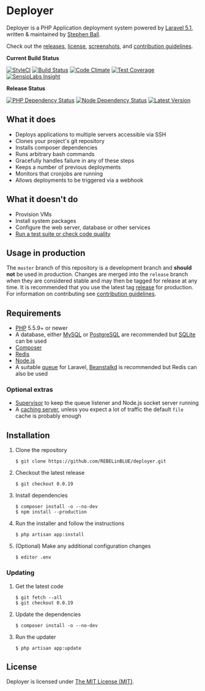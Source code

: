 # Deployer

Deployer is a PHP Application deployment system powered by [Laravel 5.1](http://laravel.com), written & maintained by [Stephen Ball](https://github.com/REBELinBLUE).

Check out the [releases](https://github.com/REBELinBLUE/deployer/releases), [license](LICENSE.md), [screenshots](SCREENSHOTS.md), and [contribution guidelines](CONTRIBUTING.md).

**Current Build Status**

[![StyleCI](https://styleci.io/repos/33559148/shield?style=flat)](https://styleci.io/repos/33559148)
[![Build Status](http://ci.rebelinblue.com/build-status/image/3?branch=master)](http://ci.rebelinblue.com/build-status/view/3?branch=master)
[![Code Climate](https://codeclimate.com/github/REBELinBLUE/deployer/badges/gpa.svg)](https://codeclimate.com/github/REBELinBLUE/deployer)
[![Test Coverage](https://codeclimate.com/github/REBELinBLUE/deployer/badges/coverage.svg)](https://codeclimate.com/github/REBELinBLUE/deployer)
[![SensioLabs Insight](https://img.shields.io/sensiolabs/i/686dd98b-c0e5-465b-8f14-29b1cab47f3b.svg)](https://insight.sensiolabs.com/projects/686dd98b-c0e5-465b-8f14-29b1cab47f3b)

**Release Status**

[![PHP Dependency Status](https://www.versioneye.com/user/projects/5531329410e7141211000f29/badge.svg)](https://www.versioneye.com/user/projects/5531329410e7141211000f29)
[![Node Dependency Status](https://www.versioneye.com/user/projects/5531329610e714f9e500109c/badge.svg)](https://www.versioneye.com/user/projects/5531329610e714f9e500109c)
[![Latest Version](https://img.shields.io/github/release/REBELinBLUE/deployer.svg)](https://github.com/REBELinBLUE/deployer/releases)

## What it does

* Deploys applications to multiple servers accessible via SSH
* Clones your project's git repository
* Installs composer dependencies
* Runs arbitrary bash commands
* Gracefully handles failure in any of these steps
* Keeps a number of previous deployments
* Monitors that cronjobs are running
* Allows deployments to be triggered via a webhook

## What it doesn't do

* Provision VMs
* Install system packages
* Configure the web server, database or other services
* [Run a test suite or check code quality](http://phptesting.org)

## Usage in production

The `master` branch of this repository is a development branch and **should not** be used in production. Changes are merged into the `release` branch when they are considered stable and may then be tagged for release at any time. It is recommended that you use the latest tag [release](https://github.com/REBELinBLUE/deployer/releases) for production. For information on contributing see [contribution guidelines](CONTRIBUTING.md).

## Requirements

- [PHP](http://www.php.net) 5.5.9+ or newer
- A database, either [MySQL](https://www.mysql.com) or [PostgreSQL](http://www.postgresql.org) are recommended but [SQLite](https://www.sqlite.org) can be used
- [Composer](https://getcomposer.org)
- [Redis](http://redis.io)
- [Node.js](https://nodejs.org/)
- A suitable [queue](http://laravel.com/docs/5.1/queues) for Laravel, [Beanstalkd](http://kr.github.io/beanstalkd/) is recommended but Redis can also be used

### Optional extras

- [Supervisor](http://supervisord.org) to keep the queue listener and Node.js socket server running
- A [caching server](http://laravel.com/docs/5.1/cache), unless you expect a lot of traffic the default `file` cache is probably enough

## Installation

1. Clone the repository

    ```shell
    $ git clone https://github.com/REBELinBLUE/deployer.git
    ```

2. Checkout the latest release

    ```shell
    $ git checkout 0.0.19
    ```

3. Install dependencies

    ```shell
    $ composer install -o --no-dev
    $ npm install --production
    ```

4. Run the installer and follow the instructions

    ```shell
    $ php artisan app:install
    ```

5. (Optional) Make any additional configuration changes

    ```shell
    $ editor .env
    ```

### Updating

1. Get the latest code

    ```shell
    $ git fetch --all
    $ git checkout 0.0.19
     ```

2. Update the dependencies

    ```shell
    $ composer install -o --no-dev
    ```

3. Run the updater

    ```shell
    $ php artisan app:update
    ```

## License

Deployer is licensed under [The MIT License (MIT)](LICENSE.md).
